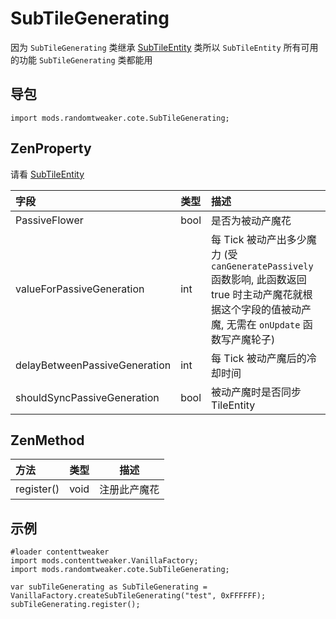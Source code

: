 # SubTileGenerating

因为 `SubTileGenerating` 类继承 [SubTileEntity](SubTileEntity.md) 类所以 `SubTileEntity`
所有可用的功能 `SubTileGenerating` 类都能用

## 导包

```zenscript
import mods.randomtweaker.cote.SubTileGenerating;
```

## ZenProperty

请看 [SubTileEntity](SubTileEntity.md)

| 字段 | 类型 | 描述 |
| :---- | :--- | :----- |
| PassiveFlower | bool | 是否为被动产魔花 |
| valueForPassiveGeneration | int | 每 Tick 被动产出多少魔力 (受 `canGeneratePassively` 函数影响, 此函数返回 true 时主动产魔花就根据这个字段的值被动产魔, 无需在 `onUpdate` 函数写产魔轮子) |
| delayBetweenPassiveGeneration | int | 每 Tick 被动产魔后的冷却时间 |
| shouldSyncPassiveGeneration | bool | 被动产魔时是否同步 TileEntity |

## ZenMethod

| 方法 | 类型 | 描述 |
|:---- |:--- |----- |
| register() | void | 注册此产魔花 |

## 示例

```zenscript
#loader contenttweaker
import mods.contenttweaker.VanillaFactory;
import mods.randomtweaker.cote.SubTileGenerating;

var subTileGenerating as SubTileGenerating = VanillaFactory.createSubTileGenerating("test", 0xFFFFFF);
subTileGenerating.register();
```

